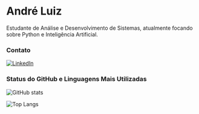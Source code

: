 # André Luiz

Estudante de Análise e Desenvolvimento de Sistemas, atualmente focando sobre Python e Inteligência Artificial.

### Contato

[![LinkedIn](https://img.shields.io/badge/LinkedIn-0077B5?style=for-the-badge&logo=linkedin&logoColor=white)](https://www.linkedin.com/in/aikoandreluiz)

### Status do GitHub e Linguagens Mais Utilizadas

![GitHub stats](https://github-readme-stats-git-masterrstaa-rickstaa.vercel.app/api?username=aikoandre&hide_title=true&show_icons=true&include_all_commits=false&count_private=true&line_height=25&hide=issues&text_color=FFF&icon_color=87CEEB&theme=dark)

![Top Langs](https://github-readme-stats.vercel.app/api/top-langs/?username=aikoandre&layout=compact&langs_count=8&theme=dark&hide_title=true&size_weight=1&count_weight=0)
